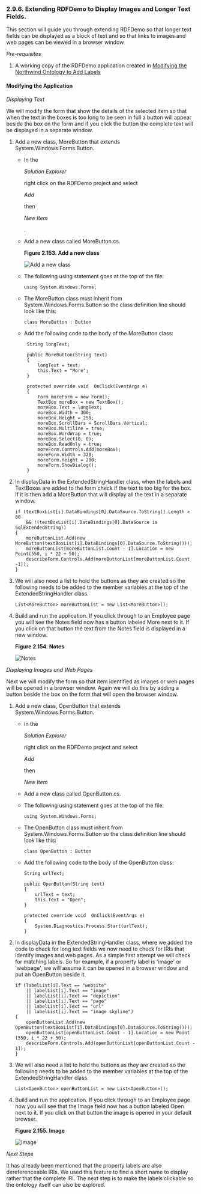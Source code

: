 <div id="installwfasxtendlongtext" class="section">

<div class="titlepage">

<div>

<div>

### 2.9.6. Extending RDFDemo to Display Images and Longer Text Fields.

</div>

</div>

</div>

This section will guide you through extending RDFDemo so that longer
text fields can be displayed as a block of text and so that links to
images and web pages can be viewed in a browser window.

<span class="emphasis">*Pre-requisites*</span>

<div class="orderedlist">

1.  A working copy of the RDFDemo application created in
    <a href="installwfasmodify.html" class="link"
    title="2.9.5. Modifying the Northwind Ontology to Add Labels">Modifying
    the Northwind Ontology to Add Labels</a>

</div>

<div id="installwfasxtendlongtextmodf" class="section">

<div class="titlepage">

<div>

<div>

#### Modifying the Application

</div>

</div>

</div>

<span class="emphasis">*Displaying Text*</span>

We will modify the form that show the details of the selected item so
that when the text in the boxes is too long to be seen in full a button
will appear beside the box on the form and if you click the button the
complete text will be displayed in a separate window.

<div class="orderedlist">

1.  Add a new class, MoreButton that extends
    System.Windows.Forms.Button.

    <div class="itemizedlist">

    - In the

      <span class="emphasis">*Solution Explorer*</span>

      right click on the RDFDemo project and select

      <span class="emphasis">*Add*</span>

      then

      <span class="emphasis">*New Item*</span>

      .

    - Add a new class called MoreButton.cs.

      <div class="figure-float">

      <div id="sparqlwinf18" class="figure">

      **Figure 2.153. Add a new class**

      <div class="figure-contents">

      <div class="mediaobject">

      ![Add a new class](images/ui/sparqlwinf18.png)

      </div>

      </div>

      </div>

        

      </div>

    - The following using statement goes at the top of the file:

      ``` programlisting
      using System.Windows.Forms;
      ```

    - The MoreButton class must inherit from System.Windows.Forms.Button
      so the class definition line should look like this:

      ``` programlisting
      class MoreButton : Button
      ```

    - Add the following code to the body of the MoreButton class:

      ``` programlisting
       String longText;

       public MoreButton(String text)
       {
           longText = text;
           this.Text = "More";
       }

       protected override void  OnClick(EventArgs e)
       {
           Form moreForm = new Form();
           TextBox moreBox = new TextBox();
           moreBox.Text = longText;
           moreBox.Width = 300;
           moreBox.Height = 250;
           moreBox.ScrollBars = ScrollBars.Vertical;
           moreBox.Multiline = true;
           moreBox.WordWrap = true;
           moreBox.Select(0, 0);
           moreBox.ReadOnly = true;
           moreForm.Controls.Add(moreBox);
           moreForm.Width = 320;
           moreForm.Height = 280;
           moreForm.ShowDialog();
       }
      ```

    </div>

2.  In displayData in the ExtendedStringHandler class, when the labels
    and TextBoxes are added to the form check if the text is too big for
    the box. If it is then add a MoreButton that will display all the
    text in a separate window.

    ``` programlisting
    if (textBoxList[i].DataBindings[0].DataSource.ToString().Length > 80
        && !(textBoxList[i].DataBindings[0].DataSource is SqlExtendedString))
    {
        moreButtonList.Add(new MoreButton(textBoxList[i].DataBindings[0].DataSource.ToString()));
        moreButtonList[moreButtonList.Count - 1].Location = new Point(550, i * 22 + 50);
        describeForm.Controls.Add(moreButtonList[moreButtonList.Count -1]);
    }
    ```

3.  We will also need a list to hold the buttons as they are created so
    the following needs to be added to the member variables at the top
    of the ExtendedStringHandler class.

    ``` programlisting
    List<MoreButton> moreButtonList = new List<MoreButton>();
    ```

4.  Build and run the application. If you click through to an Employee
    page you will see the Notes field now has a button labeled More next
    to it. If you click on that button the text from the Notes field is
    displayed in a new window.

    <div class="figure-float">

    <div id="sparqlwinf19" class="figure">

    **Figure 2.154. Notes**

    <div class="figure-contents">

    <div class="mediaobject">

    ![Notes](images/ui/sparqlwinf19.png)

    </div>

    </div>

    </div>

      

    </div>

</div>

<span class="emphasis">*Displaying Images and Web Pages*</span>

Next we will modify the form so that item identified as images or web
pages will be opened in a browser window. Again we will do this by
adding a button beside the box on the form that will open the browser
window.

<div class="orderedlist">

1.  Add a new class, OpenButton that extends
    System.Windows.Forms.Button.

    <div class="itemizedlist">

    - In the

      <span class="emphasis">*Solution Explorer*</span>

      right click on the RDFDemo project and select

      <span class="emphasis">*Add*</span>

      then

      <span class="emphasis">*New Item*</span>

    - Add a new class called OpenButton.cs.

    - The following using statement goes at the top of the file:

      ``` programlisting
      using System.Windows.Forms;
      ```

    - The OpenButton class must inherit from System.Windows.Forms.Button
      so the class definition line should look like this:

      ``` programlisting
      class OpenButton : Button
      ```

    - Add the following code to the body of the OpenButton class:

      ``` programlisting
      String urlText;

      public OpenButton(String text)
      {
          urlText = text;
          this.Text = "Open";
      }

      protected override void  OnClick(EventArgs e)
      {
          System.Diagnostics.Process.Start(urlText);
      }
      ```

    </div>

2.  In displayData in the ExtendedStringHandler class, where we added
    the code to check for long text fields we now need to check for IRIs
    that identify images and web pages. As a simple first attempt we
    will check for matching labels. So for example, if a property label
    is 'image' or 'webpage', we will assume it can be opened in a
    browser window and put an OpenButton beside it.

    ``` programlisting
    if (labelList[i].Text == "website"
        || labelList[i].Text == "image"
        || labelList[i].Text == "depiction"
        || labelList[i].Text == "page"
        || labelList[i].Text == "url"
        || labelList[i].Text == "image skyline")
    {
        openButtonList.Add(new OpenButton(textBoxList[i].DataBindings[0].DataSource.ToString()));
        openButtonList[openButtonList.Count - 1].Location = new Point (550, i * 22 + 50);
        describeForm.Controls.Add(openButtonList[openButtonList.Count - 1]);
    }
    ```

3.  We will also need a list to hold the buttons as they are created so
    the following needs to be added to the member variables at the top
    of the ExtendedStringHandler class.

    ``` programlisting
    List<OpenButton> openButtonList = new List<OpenButton>();
    ```

4.  Build and run the application. If you click through to an Employee
    page now you will see that the Image field now has a button labeled
    Open next to it. If you click on that button the image is opened in
    your default browser.

    <div class="figure-float">

    <div id="sparqlwinf20" class="figure">

    **Figure 2.155. Image**

    <div class="figure-contents">

    <div class="mediaobject">

    ![Image](images/ui/sparqlwinf20.png)

    </div>

    </div>

    </div>

      

    </div>

</div>

<span class="emphasis">*Next Steps*</span>

It has already been mentioned that the property labels are also
dereferenceable IRIs. We used this feature to find a short name to
display rather that the complete IRI. The next step is to make the
labels clickable so the ontology itself can also be explored.

</div>

</div>
